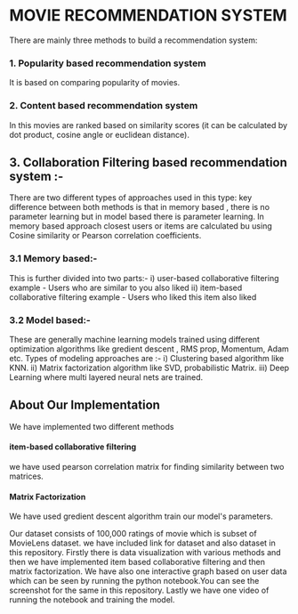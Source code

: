 # MOVIE RECOMMENDATION SYSTEM
There are mainly three methods to build a recommendation system:
### 1. Popularity based recommendation system
It is based on comparing popularity of movies. 
### 2. Content based recommendation system
In this movies are ranked based on similarity scores (it can be calculated by dot product, cosine angle or euclidean distance).
## 3. Collaboration Filtering based recommendation system :-
There are two different types of approaches used in this type:
key difference between both methods is that in memory based , there is no parameter learning but in model based there is parameter learning. In memory based approach closest users or items are calculated bu using Cosine similarity or Pearson correlation coefficients.
### 3.1 Memory based:-
This is further divided into two parts:-
i) user-based collaborative filtering
example - Users who are similar to you also liked
ii) item-based collaborative filtering
example - Users who liked this item also liked
### 3.2 Model based:-
These are generally machine learning models trained using different optimization algorithms like gredient descent , RMS prop, Momentum, Adam etc.
Types of modeling approaches are :-
i) Clustering based algorithm like KNN.
ii) Matrix factorization algorithm like SVD, probabilistic Matrix.
iii) Deep Learning where multi layered neural nets are trained.


## About Our Implementation
We have implemented two different methods
#### item-based collaborative filtering
we have used pearson correlation matrix for finding similarity between two matrices.
#### Matrix Factorization
We have used gredient descent algorithm train our model's parameters.


 Our dataset consists of 100,000 ratings of movie which is subset of MovieLens dataset. we have included link for dataset and also dataset in this repository.
 Firstly there is data visualization with various methods and then we have implemented item based collaborative filtering and then matrix factorization.
 We have also one interactive graph based on user data which can be seen by running the python notebook.You can see the screenshot for the same in this repository.
 Lastly we have one video of running the notebook and training the model.